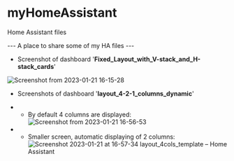 # myHomeAssistant
Home Assistant files

--- A place to share some of my HA files --- 

- Screenshot of dashboard '**Fixed_Layout_with_V-stack_and_H-stack_cards**'

![Screenshot from 2023-01-21 16-15-28](https://user-images.githubusercontent.com/74005072/213874022-80d11553-37b4-41c5-997b-a1a4e96183ed.png)

* Screenshots of dashboard '**layout_4-2-1_columns_dynamic**'
* * By default 4 columns are displayed:
![Screenshot from 2023-01-21 16-56-53](https://user-images.githubusercontent.com/74005072/213875721-96180fd2-32a1-4fc6-961d-efd5eb5c2221.png)

* * Smaller screen, automatic displaying of 2 columns:
![Screenshot 2023-01-21 at 16-57-34 layout_4cols_template – Home Assistant](https://user-images.githubusercontent.com/74005072/213875706-470aa533-477d-4d65-82af-9037091d23f5.png)
